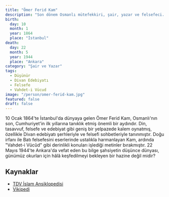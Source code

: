 ```yaml
---
title: "Ömer Ferid Kam"
description: "Son dönem Osmanlı mütefekkiri, şair, yazar ve felsefeci. Doğu ve Batı düşüncesini birleştiren eserleriyle tanınır."
birth:
  day: 10
  month: 1
  year: 1864
  place: "İstanbul"
death:
  day: 22
  month: 5
  year: 1944
  place: "Ankara"
category: "Şair ve Yazar"
tags:
  - Düşünür
  - Divan Edebiyatı
  - Felsefe
  - Vahdet-i Vücud
image: "/person/omer-ferid-kam.jpg"
featured: false
draft: false
---
```


10 Ocak 1864'te İstanbul'da dünyaya gelen Ömer Ferid Kam, Osmanlı'nın son, Cumhuriyet'in ilk yıllarına tanıklık etmiş önemli bir aydındır. Din, tasavvuf, felsefe ve edebiyat gibi geniş bir yelpazede kalem oynatmış, özellikle Divan edebiyatı şerhleriyle ve felsefi sohbetleriyle tanınmıştır. Doğu irfanı ile Batı felsefesini eserlerinde ustalıkla harmanlayan Kam, ardında "Vahdet-i Vücûd" gibi derinlikli konuları işlediği metinler bırakmıştır. 22 Mayıs 1944'te Ankara'da vefat eden bu bilge şahsiyetin düşünce dünyası, günümüz okurları için hâlâ keşfedilmeyi bekleyen bir hazine değil midir?

## Kaynaklar

- [TDV İslam Ansiklopedisi](https://islamansiklopedisi.org.tr/kam-omer-ferit)
- [Vikipedi](https://tr.wikipedia.org/wiki/Ferit_Kam)